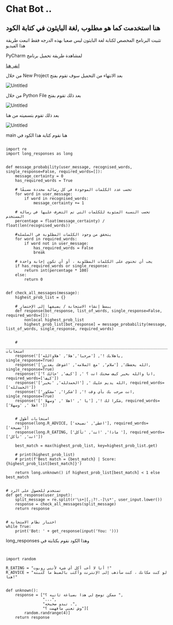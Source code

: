 # Chat Bot ..
## هنا استخدمت كما هو مطلوب ,لغة البايثون في كتابة الكود 
تثبيت البرنامج المخصص لكتابة لغة البايثون ليس صعبا بهذه الدرجه فقط اتبعت طريقة هذا الفيديو  

 PyCharm لمشاهدة طريقة تحميل برنامج 

[ انقر هنا  ](https://www.youtube.com/watch?v=YxHplztMQMc)

 
من خلال  New Project بعد الانتهاء من التحميل سوف تقوم بفتح  

![Untitled](https://user-images.githubusercontent.com/85697922/126150637-7e75b871-1031-4001-a177-94f9d680534f.png)

من خلال  Python File بعد ذلك تقوم بفتح 

![Untitled](https://user-images.githubusercontent.com/85697922/126151900-c6364823-ee62-4237-99f6-74900c1a9fad.png)


بعد ذلك تقوم بتسميته من هنا 


![Untitled](https://user-images.githubusercontent.com/85697922/126152215-7322d0fe-64db-4437-b80b-9f87ebed6148.png)
 




main هنا نقوم كتابة هذا الكود  في 

```

import re
import long_responses as long


def message_probability(user_message, recognised_words, single_response=False, required_words=[]):
    message_certainty = 0
    has_required_words = True

    # تحسب عدد الكلمات الموجودة في كل رسالة محددة مسبقًا
    for word in user_message:
        if word in recognised_words:
            message_certainty += 1

    # تحسب النسبة المئوية للكلمات التي تم التعرف عليها في رسالة المستخدم
    percentage = float(message_certainty) / float(len(recognised_words))

    #يتحقق من وجود الكلمات المطلوبة في السلسلة
    for word in required_words:
        if word not in user_message:
            has_required_words = False
            break

    # يجب أن تحتوي على الكلمات المطلوبة ، أو أن تكون إجابة واحدة
    if has_required_words or single_response:
        return int(percentage * 100)
    else:
        return 0


def check_all_messages(message):
    highest_prob_list = {}

    # يبسط إنشاء الاستجابة / يضيفها إلى الإختصار
    def response(bot_response, list_of_words, single_response=False, required_words=[]):
        nonlocal highest_prob_list
        highest_prob_list[bot_response] = message_probability(message, list_of_words, single_response, required_words)


    # ________________________________________________________________________________________ استجابات
    response('ياهلابك !', ['مرحبا','هلا', 'هلاوالله'], single_response=True)
    response('الله يحفظك', ['سلام', 'مع السلامه', 'اشوفك بعدين'], single_response=True)
    response('انا والله بخير كيف صحتك انت ؟ ', ['كيف', 'حالك ؟'], required_words=['كيف'])
    response('الله يديم عليك ', ['الحمدلله', 'بخير'], required_words=['الحمدلله'])
    response('انت مرحب بك بأي وقت !', ['شكرا', 'مشكور'], single_response=True)
    response('شكرا لك !', ['يا ', 'اهلا ', 'وسهلا '], required_words=['اهلا ', 'وسهلا '])


    # استجابات أطول
    response(long.R_ADVICE, ['اعطي', 'نصيحة'], required_words=['نصيحة'])
    response(long.R_EATING, ['ماذا', 'انت', 'تأكل '], required_words=['انت', 'تأكل'])

    best_match = max(highest_prob_list, key=highest_prob_list.get)

    # print(highest_prob_list)
    # print(f'Best match = {best_match} | Score: {highest_prob_list[best_match]}')

    return long.unknown() if highest_prob_list[best_match] < 1 else best_match


# تستخدم للحصول على الرد
def get_response(user_input):
    split_message = re.split(r'\s+|[,;?!.-]\s*', user_input.lower())
    response = check_all_messages(split_message)
    return response


# اختبار نظام الاستجابة
while True:
    print('Bot: ' + get_response(input('You: ')))

```





long_responses وهذا الكود نقوم بكتابتة في 

```


import random

R_EATING = "أنا لا أحب أكل أي شيء لأنني روبوت !"
R_ADVICE = "لو كنت مكانك ، كنت سأذهب إلى الإنترنت وأكتب بالضبط ما كتبته هنا!"


def unknown():
    response = ["ممكن توضح لي هذا بصياغة ثانيه ؟ ",
                "...",
                "تبدو صحيحه .",
                "وش تعني مافهمت ؟"][
        random.randrange(4)]
    return response



```
